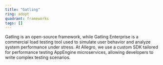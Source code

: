 ```yaml
---
title: "Gatling"
ring: adopt
quadrant: frameworks
tags: []
---
```


Gatling is an open-source framework, while Gatling Enterprise is a commercial load testing tool used to simulate user behavior and analyze system performance under stress. At Allegro, we use a custom SDK tailored for performance testing AppEngine microservices, allowing developers to write complex testing scenarios. 
